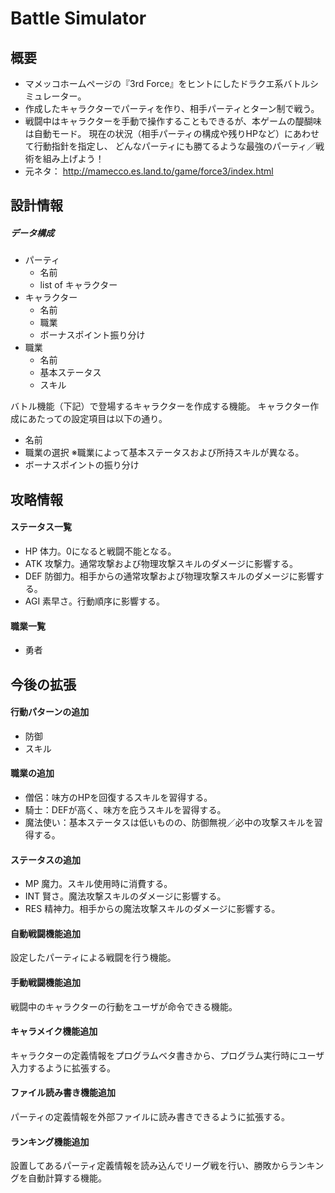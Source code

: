 # Battle Simulator

## 概要

- マメッコホームページの『3rd Force』をヒントにしたドラクエ系バトルシミュレーター。
- 作成したキャラクターでパーティを作り、相手パーティとターン制で戦う。
- 戦闘中はキャラクターを手動で操作することもできるが、本ゲームの醍醐味は自動モード。
  現在の状況（相手パーティの構成や残りHPなど）にあわせて行動指針を指定し、
  どんなパーティにも勝てるような最強のパーティ／戦術を組み上げよう！
- 元ネタ： http://mamecco.es.land.to/game/force3/index.html

## 設計情報

##### データ構成

- パーティ
  - 名前
  - list of キャラクター
- キャラクター
  - 名前
  - 職業
  - ボーナスポイント振り分け
- 職業
  - 名前
  - 基本ステータス
  - スキル

バトル機能（下記）で登場するキャラクターを作成する機能。
キャラクター作成にあたっての設定項目は以下の通り。
- 名前
- 職業の選択
  ※職業によって基本ステータスおよび所持スキルが異なる。
- ボーナスポイントの振り分け

## 攻略情報

#### ステータス一覧
- HP
  体力。0になると戦闘不能となる。
- ATK
  攻撃力。通常攻撃および物理攻撃スキルのダメージに影響する。
- DEF
  防御力。相手からの通常攻撃および物理攻撃スキルのダメージに影響する。
- AGI
  素早さ。行動順序に影響する。

#### 職業一覧
- 勇者

## 今後の拡張

#### 行動パターンの追加

- 防御
- スキル

#### 職業の追加

- 僧侶：味方のHPを回復するスキルを習得する。
- 騎士：DEFが高く、味方を庇うスキルを習得する。
- 魔法使い：基本ステータスは低いものの、防御無視／必中の攻撃スキルを習得する。

#### ステータスの追加

- MP
  魔力。スキル使用時に消費する。
- INT
  賢さ。魔法攻撃スキルのダメージに影響する。
- RES
  精神力。相手からの魔法攻撃スキルのダメージに影響する。

#### 自動戦闘機能追加

設定したパーティによる戦闘を行う機能。

#### 手動戦闘機能追加

戦闘中のキャラクターの行動をユーザが命令できる機能。

#### キャラメイク機能追加

キャラクターの定義情報をプログラムベタ書きから、プログラム実行時にユーザ入力するように拡張する。

#### ファイル読み書き機能追加

パーティの定義情報を外部ファイルに読み書きできるように拡張する。

#### ランキング機能追加

設置してあるパーティ定義情報を読み込んでリーグ戦を行い、勝敗からランキングを自動計算する機能。
